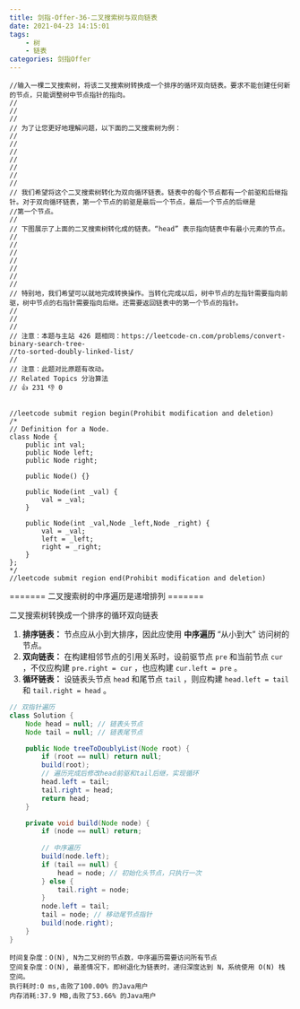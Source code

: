 ```yaml
---
title: 剑指-Offer-36-二叉搜索树与双向链表
date: 2021-04-23 14:15:01
tags:
    - 树
    - 链表
categories: 剑指Offer
---
```


```
//输入一棵二叉搜索树，将该二叉搜索树转换成一个排序的循环双向链表。要求不能创建任何新的节点，只能调整树中节点指针的指向。 
//
// 
//
// 为了让您更好地理解问题，以下面的二叉搜索树为例： 
//
// 
//
// 
//
// 
//
// 我们希望将这个二叉搜索树转化为双向循环链表。链表中的每个节点都有一个前驱和后继指针。对于双向循环链表，第一个节点的前驱是最后一个节点，最后一个节点的后继是
//第一个节点。 
//
// 下图展示了上面的二叉搜索树转化成的链表。“head” 表示指向链表中有最小元素的节点。 
//
// 
//
// 
//
// 
//
// 特别地，我们希望可以就地完成转换操作。当转化完成以后，树中节点的左指针需要指向前驱，树中节点的右指针需要指向后继。还需要返回链表中的第一个节点的指针。 
//
// 
//
// 注意：本题与主站 426 题相同：https://leetcode-cn.com/problems/convert-binary-search-tree-
//to-sorted-doubly-linked-list/ 
//
// 注意：此题对比原题有改动。 
// Related Topics 分治算法 
// 👍 231 👎 0


//leetcode submit region begin(Prohibit modification and deletion)
/*
// Definition for a Node.
class Node {
    public int val;
    public Node left;
    public Node right;

    public Node() {}

    public Node(int _val) {
        val = _val;
    }

    public Node(int _val,Node _left,Node _right) {
        val = _val;
        left = _left;
        right = _right;
    }
};
*/
//leetcode submit region end(Prohibit modification and deletion)
```

======= 二叉搜索树的中序遍历是递增排列 =======

二叉搜索树转换成一个排序的循环双向链表

1. **排序链表：** 节点应从小到大排序，因此应使用 **中序遍历** “从小到大” 访问树的节点。
2. **双向链表：** 在构建相邻节点的引用关系时，设前驱节点 `pre` 和当前节点 `cur` ，不仅应构建 `pre.right = cur` ，也应构建 `cur.left = pre` 。
3. **循环链表：** 设链表头节点 `head` 和尾节点 `tail` ，则应构建 `head.left = tail` 和 `tail.right = head` 。

```java 
// 双指针遍历
class Solution {
    Node head = null; // 链表头节点
    Node tail = null; // 链表尾节点

    public Node treeToDoublyList(Node root) {
        if (root == null) return null;
        build(root);
        // 遍历完成后修改head前驱和tail后继，实现循环
        head.left = tail;
        tail.right = head;
        return head;
    }

    private void build(Node node) {
        if (node == null) return;
        
        // 中序遍历
        build(node.left);
        if (tail == null) {
            head = node; // 初始化头节点，只执行一次
        } else {
            tail.right = node; 
        }
        node.left = tail;
        tail = node; // 移动尾节点指针
        build(node.right);
    }
}
```
    时间复杂度：O(N), N为二叉树的节点数，中序遍历需要访问所有节点
    空间复杂度：O(N), 最差情况下，即树退化为链表时，递归深度达到 N，系统使用 O(N) 栈空间。
    执行耗时:0 ms,击败了100.00% 的Java用户
    内存消耗:37.9 MB,击败了53.66% 的Java用户
